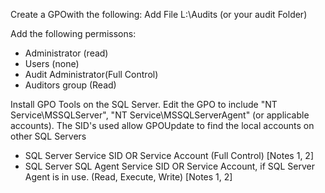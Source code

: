 
Create a GPOwith the following:
Add File L:\Audits (or your audit Folder)

Add the following permissons:

- Administrator (read) 
- Users (none) 
- Audit Administrator(Full Control) 
- Auditors group (Read) 

Install GPO Tools on the SQL Server.
Edit the GPO to include "NT Service\MSSQLServer", "NT Service\MSSQLServerAgent" (or applicable accounts).
The SID's used allow GPOUpdate to find the local accounts on other SQL Servers
- SQL Server Service SID OR Service Account (Full Control) [Notes 1, 2] 
- SQL Server SQL Agent Service SID OR Service Account, if SQL Server Agent is in use. (Read, Execute, Write) [Notes 1, 2] 
